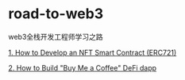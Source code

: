 # road-to-web3
web3全栈开发工程师学习之路

[1. How to Develop an NFT Smart Contract (ERC721)]()

[2. How to Build "Buy Me a Coffee" DeFi dapp]()